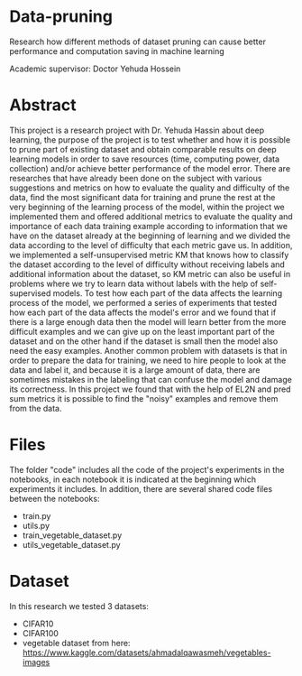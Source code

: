 # Data-pruning
Research how different methods of dataset pruning can cause better performance and computation saving in machine learning

Academic supervisor: Doctor Yehuda Hossein

# Abstract
This project is a research project with Dr. Yehuda Hassin about deep learning, the
purpose of the project is to test whether and how it is possible to prune part of existing
dataset and obtain comparable results on deep learning models in order to save
resources (time, computing power, data collection) and/or achieve better performance
of the model error.
There are researches that have already been done on the subject with various
suggestions and metrics on how to evaluate the quality and difficulty of the data, find
the most significant data for training and prune the rest at the very beginning of the
learning process of the model, within the project we implemented them and offered
additional metrics to evaluate the quality and importance of each data training
example according to information that we have on the dataset already at the beginning
of learning and we divided the data according to the level of difficulty that each
metric gave us.
In addition, we implemented a self-unsupervised metric KM that knows how to
classify the dataset according to the level of difficulty without receiving labels and
additional information about the dataset, so KM metric can also be useful in problems
where we try to learn data without labels with the help of self-supervised models.
To test how each part of the data affects the learning process of the model, we
performed a series of experiments that tested how each part of the data affects the
model's error and we found that if there is a large enough data then the model will
learn better from the more difficult examples and we can give up on the least
important part of the dataset and on the other hand if the dataset is small then the
model also need the easy examples.
Another common problem with datasets is that in order to prepare the data for
training, we need to hire people to look at the data and label it, and because it is a
large amount of data, there are sometimes mistakes in the labeling that can confuse
the model and damage its correctness. In this project we found that with the help of
EL2N and pred sum metrics it is possible to find the "noisy" examples and remove
them from the data.

# Files
The folder "code" includes all the code of the project's experiments in the notebooks, in each notebook it is indicated at the beginning which experiments it includes. In addition, there are several shared code files between the notebooks:
 - train.py
 - utils.py 
 - train_vegetable_dataset.py
 - utils_vegetable_dataset.py

# Dataset
In this research we tested 3 datasets: 
 - CIFAR10
 - CIFAR100
 - vegetable dataset from here: https://www.kaggle.com/datasets/ahmadalqawasmeh/vegetables-images
